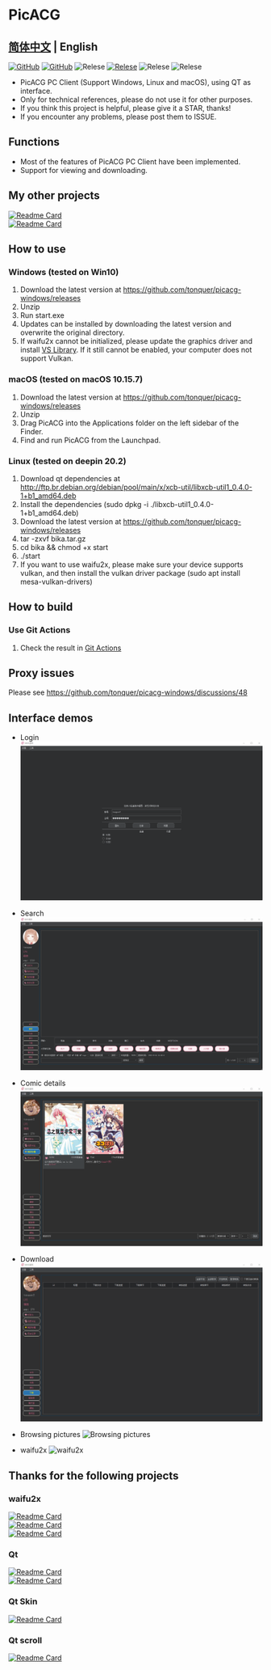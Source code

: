 # PicACG

## [简体中文](README.md) | English

[![GitHub](https://img.shields.io/github/license/tonquer/picacg-windows)](https://raw.githubusercontent.com/tonquer/picacg-windows/master/LICENSE.txt) 
[![GitHub](https://img.shields.io/github/workflow/status/tonquer/picacg-windows/CI?label=CI)](https://github.com/tonquer/picacg-windows/actions)
![Relese](https://img.shields.io/badge/Python-3.7.9%2B-brightgreen)
[![Relese](https://img.shields.io/github/v/release/tonquer/picacg-windows)](https://github.com/tonquer/picacg-windows/releases)
![Relese](https://img.shields.io/github/downloads/tonquer/picacg-windows/latest/total)
![Relese](https://img.shields.io/github/downloads/tonquer/picacg-windows/total)

- PicACG PC Client (Support Windows, Linux and macOS), using QT as interface.
- Only for technical references, please do not use it for other purposes.
- If you think this project is helpful, please give it a STAR, thanks!
- If you encounter any problems, please post them to ISSUE.
## Functions
- Most of the features of PicACG PC Client have been implemented.
- Support for viewing and downloading.

## My other projects
 [![Readme Card](https://github-readme-stats.vercel.app/api/pin/?username=tonquer&repo=ehentai-windows)](https://github.com/tonquer/ehentai-windows)  
 [![Readme Card](https://github-readme-stats.vercel.app/api/pin/?username=tonquer&repo=waifu2x-ncnn-vulkan-python)](https://github.com/tonquer/waifu2x-ncnn-vulkan-python)
## How to use
  ### Windows (tested on Win10)
  1. Download the latest version at https://github.com/tonquer/picacg-windows/releases
  2. Unzip
  3. Run start.exe
  4. Updates can be installed by downloading the latest version and overwrite the original directory.
  5. If waifu2x cannot be initialized, please update the graphics driver and install [VS Library](https://download.visualstudio.microsoft.com/download/pr/366c0fb9-fe05-4b58-949a-5bc36e50e370/015EDD4E5D36E053B23A01ADB77A2B12444D3FB6ECCEFE23E3A8CD6388616A16/VC_redist.x64.exe). If it still cannot be enabled, your computer does not support Vulkan.
  ### macOS (tested on macOS 10.15.7)
  1. Download the latest version at https://github.com/tonquer/picacg-windows/releases
  2. Unzip
  3. Drag PicACG into the Applications folder on the left sidebar of the Finder.
  4. Find and run PicACG from the Launchpad.
  ### Linux (tested on deepin 20.2)
  1. Download qt dependencies at http://ftp.br.debian.org/debian/pool/main/x/xcb-util/libxcb-util1_0.4.0-1+b1_amd64.deb
  2. Install the dependencies (sudo dpkg -i ./libxcb-util1_0.4.0-1+b1_amd64.deb)
  3. Download the latest version at https://github.com/tonquer/picacg-windows/releases
  4. tar -zxvf bika.tar.gz
  5. cd bika && chmod +x start
  6. ./start
  7. If you want to use waifu2x, please make sure your device supports vulkan, and then install the vulkan driver package (sudo apt install mesa-vulkan-drivers)

## How to build
  ### Use Git Actions
  1. Check the result in [Git Actions](https://github.com/tonquer/picacg-windows/actions)

## Proxy issues
  Please see https://github.com/tonquer/picacg-windows/discussions/48

## Interface demos

* Login
![Login](example/登录.gif)

* Search
![Search](example/搜索.gif)

* Comic details
![Comic details](example/漫画详情.gif)

* Download
![Download](example/下载.gif)

* Browsing pictures
![Browsing pictures](example/看图.gif)

* waifu2x
![waifu2x](example/waifu2x.gif)

## Thanks for the following projects
  ### waifu2x
   [![Readme Card](https://github-readme-stats.vercel.app/api/pin/?username=nagadomi&repo=waifu2x)](https://github.com/nagadomi/waifu2x)  
   [![Readme Card](https://github-readme-stats.vercel.app/api/pin/?username=nihui&repo=waifu2x-ncnn-vulkan)](https://github.com/nagadomi/waifu2x-ncnn-vulkan)  
   [![Readme Card](https://github-readme-stats.vercel.app/api/pin/?username=tonquer&repo=waifu2x-ncnn-vulkan-python)](https://github.com/tonquer/waifu2x-ncnn-vulkan-python)  
  ### Qt
   [![Readme Card](https://github-readme-stats.vercel.app/api/pin/?username=PyQt5&repo=PyQt)](https://github.com/PyQt5/PyQt)  
   [![Readme Card](https://github-readme-stats.vercel.app/api/pin/?username=PyQt5&repo=PyQtClient)](https://github.com/PyQt5/PyQtClient)  
  ### Qt Skin
   [![Readme Card](https://github-readme-stats.vercel.app/api/pin/?username=satchelwu&repo=QSS-Skin-Builder)](https://github.com/satchelwu/QSS-Skin-Builder)  
  ### Qt scroll
   [![Readme Card](https://github-readme-stats.vercel.app/api/pin/?username=zhiyiYo&repo=Groove)](https://github.com/zhiyiYo/Groove)  
